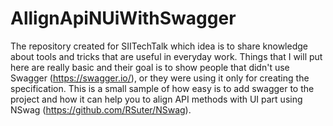 # AllignApiNUiWithSwagger
The repository created for SIITechTalk which idea is to share knowledge about tools and tricks that are useful in everyday work.  Things that I will put here are really basic and their goal is to show people that didn't use Swagger (https://swagger.io/), or they were using it only for creating the specification.  This is a small sample of how easy is to add swagger to the project and how it can help you to align API methods with UI part using NSwag (https://github.com/RSuter/NSwag).
